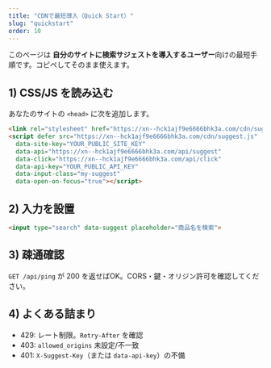 ```yaml
---
title: "CDNで最短導入（Quick Start）"
slug: "quickstart"
order: 10
---
```


このページは **自分のサイトに検索サジェストを導入するユーザー**向けの最短手順です。コピペしてそのまま使えます。

## 1) CSS/JS を読み込む
あなたのサイトの `<head>` に次を追加します。

```html
<link rel="stylesheet" href="https://xn--hck1ajf9e6666bhk3a.com/cdn/suggest.css">
<script defer src="https://xn--hck1ajf9e6666bhk3a.com/cdn/suggest.js"
  data-site-key="YOUR_PUBLIC_SITE_KEY"
  data-api="https://xn--hck1ajf9e6666bhk3a.com/api/suggest"
  data-click="https://xn--hck1ajf9e6666bhk3a.com/api/click"
  data-api-key="YOUR_PUBLIC_API_KEY"
  data-input-class="my-suggest"
  data-open-on-focus="true"></script>
```

## 2) 入力を設置
```html
<input type="search" data-suggest placeholder="商品名を検索">
```

## 3) 疎通確認
`GET /api/ping` が 200 を返せばOK。CORS・鍵・オリジン許可を確認してください。

## 4) よくある詰まり
- 429: レート制限。`Retry-After` を確認
- 403: `allowed_origins` 未設定/不一致
- 401: `X-Suggest-Key`（または `data-api-key`）の不備
